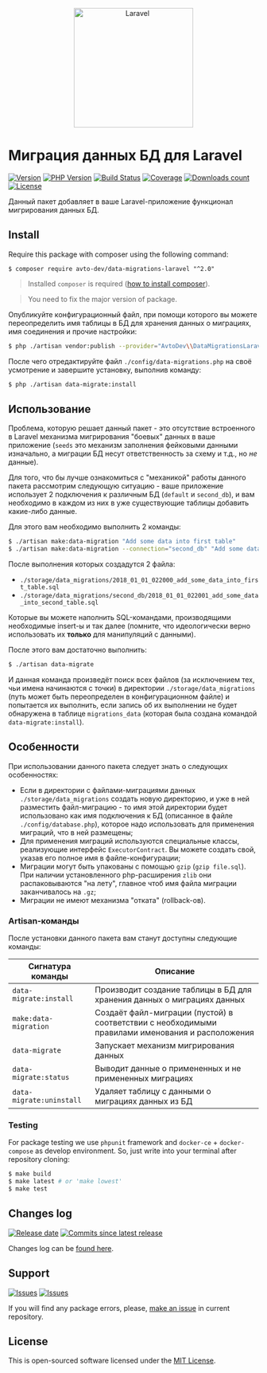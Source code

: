 <p align="center">
  <img src="https://laravel.com/assets/img/components/logo-laravel.svg" alt="Laravel" width="240" />
</p>

# Миграция данных БД для Laravel

[![Version][badge_packagist_version]][link_packagist]
[![PHP Version][badge_php_version]][link_packagist]
[![Build Status][badge_build_status]][link_build_status]
[![Coverage][badge_coverage]][link_coverage]
[![Downloads count][badge_downloads_count]][link_packagist]
[![License][badge_license]][link_license]

Данный пакет добавляет в ваше Laravel-приложение функционал мигрирования данных БД.

## Install

Require this package with composer using the following command:

```shell
$ composer require avto-dev/data-migrations-laravel "^2.0"
```

> Installed `composer` is required ([how to install composer][getcomposer]).

> You need to fix the major version of package.

Опубликуйте конфигурационный файл, при помощи которого вы можете переопределить имя таблицы в БД для хранения данных о миграциях, имя соединения и прочие настройки:

```bash
$ php ./artisan vendor:publish --provider="AvtoDev\\DataMigrationsLaravel\\ServiceProvider"
```

После чего отредактируйте файл `./config/data-migrations.php` на своё усмотрение и завершите установку, выполнив команду:

```bash
$ php ./artisan data-migrate:install
```

## Использование

Проблема, которую решает данный пакет - это отсутствие встроенного в Laravel механизма мигрирования "боевых" данных в ваше приложение (`seeds` это механизм заполнения фейковыми данными изначально, а миграции БД несут ответственность за схему и т.д., но _не_ данные).

Для того, что бы лучше ознакомиться с "механикой" работы данного пакета рассмотрим следующую ситуацию - ваше приложение использует 2 подключения к различным БД (`default` и `second_db`), и вам необходимо в каждом из них в уже существующие таблицы добавить какие-либо данные.

Для этого вам необходимо выполнить 2 команды:

```bash
$ ./artisan make:data-migration "Add some data into first table"
$ ./artisan make:data-migration --connection="second_db" "Add some data into second table"
```

После выполнения которых создадутся 2 файла:

- `./storage/data_migrations/2018_01_01_022000_add_some_data_into_first_table.sql`
- `./storage/data_migrations/second_db/2018_01_01_022001_add_some_data_into_second_table.sql`

Которые вы можете наполнить SQL-командами, производящими необходимые insert-ы и так далее (помните, что идеологически верно использовать их **только** для манипуляций с данными).

После этого вам достаточно выполнить:

```bash
$ ./artisan data-migrate
```

И данная команда произведёт поиск всех файлов (за исключением тех, чьи имена начинаются с точки) в директории `./storage/data_migrations` (путь может быть переопределен в конфигурационном файле) и попытается их выполнить, если запись об их выполнении не будет обнаружена в таблице `migrations_data` (которая была создана командой `data-migrate:install`).

## Особенности

При использовании данного пакета следует знать о следующих особенностях:

- Если в директории с файлами-миграциями данных `./storage/data_migrations` создать новую директорию, и уже в ней разместить файл-миграцию - то имя этой директории будет использовано как имя подключения к БД (описанное в файле `./config/database.php`), которое надо использовать для применения миграций, что в ней размещены;
- Для применения миграций используются специальные классы, реализующие интерфейс `ExecutorContract`. Вы можете создать свой, указав его полное имя в файле-конфигурации;
- Миграции могут быть упакованы с помощью `gzip` (`gzip file.sql`). При наличии установленного php-расширения `zlib` они распаковываются "на лету", главное чтоб имя файла миграции заканчивалось на `.gz`;
- Миграции не имеют механизма "отката" (rollback-ов).

### Artisan-команды

После установки данного пакета вам станут доступны следующие команды:

Сигнатура команды | Описание
----------------- | --------
`data-migrate:install` | Производит создание таблицы в БД для хранения данных о миграциях данных
`make:data-migration` | Создаёт файл-миграции (пустой) в соответствии с необходимыми правилами именования и расположения
`data-migrate` | Запускает механизм мигрирования данных
`data-migrate:status` | Выводит данные о примененных и не примененных миграциях
`data-migrate:uninstall` | Удаляет таблицу с данными о миграциях данных из БД

### Testing

For package testing we use `phpunit` framework and `docker-ce` + `docker-compose` as develop environment. So, just write into your terminal after repository cloning:

```bash
$ make build
$ make latest # or 'make lowest'
$ make test
```

## Changes log

[![Release date][badge_release_date]][link_releases]
[![Commits since latest release][badge_commits_since_release]][link_commits]

Changes log can be [found here][link_changes_log].

## Support

[![Issues][badge_issues]][link_issues]
[![Issues][badge_pulls]][link_pulls]

If you will find any package errors, please, [make an issue][link_create_issue] in current repository.

## License

This is open-sourced software licensed under the [MIT License][link_license].

[badge_packagist_version]:https://img.shields.io/packagist/v/avto-dev/data-migrations-laravel.svg?maxAge=180
[badge_php_version]:https://img.shields.io/packagist/php-v/avto-dev/data-migrations-laravel.svg?longCache=true
[badge_build_status]:https://img.shields.io/github/workflow/status/avto-dev/data-migrations-laravel/tests/master
[badge_coverage]:https://img.shields.io/codecov/c/github/avto-dev/data-migrations-laravel/master.svg?maxAge=60
[badge_downloads_count]:https://img.shields.io/packagist/dt/avto-dev/data-migrations-laravel.svg?maxAge=180
[badge_license]:https://img.shields.io/packagist/l/avto-dev/data-migrations-laravel.svg?longCache=true
[badge_release_date]:https://img.shields.io/github/release-date/avto-dev/data-migrations-laravel.svg?style=flat-square&maxAge=180
[badge_commits_since_release]:https://img.shields.io/github/commits-since/avto-dev/data-migrations-laravel/latest.svg?style=flat-square&maxAge=180
[badge_issues]:https://img.shields.io/github/issues/avto-dev/data-migrations-laravel.svg?style=flat-square&maxAge=180
[badge_pulls]:https://img.shields.io/github/issues-pr/avto-dev/data-migrations-laravel.svg?style=flat-square&maxAge=180
[link_releases]:https://github.com/avto-dev/data-migrations-laravel/releases
[link_packagist]:https://packagist.org/packages/avto-dev/data-migrations-laravel
[link_build_status]:https://travis-ci.org/avto-dev/data-migrations-laravel
[link_coverage]:https://codecov.io/gh/avto-dev/data-migrations-laravel/
[link_changes_log]:https://github.com/avto-dev/data-migrations-laravel/blob/master/CHANGELOG.md
[link_issues]:https://github.com/avto-dev/data-migrations-laravel/issues
[link_create_issue]:https://github.com/avto-dev/data-migrations-laravel/issues/new/choose
[link_commits]:https://github.com/avto-dev/data-migrations-laravel/commits
[link_pulls]:https://github.com/avto-dev/data-migrations-laravel/pulls
[link_license]:https://github.com/avto-dev/data-migrations-laravel/blob/master/LICENSE
[getcomposer]:https://getcomposer.org/download/
